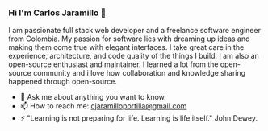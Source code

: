 ### Hi I'm Carlos Jaramillo 👋

<!--
**Carlosaj18/carlosaj18** is a ✨ _special_ ✨ repository because its `README.md` (this file) appears on your GitHub profile.

Here are some ideas to get you started:
-->

I am passionate full stack web developer and a freelance software engineer from Colombia. My passion for software lies with dreaming up ideas and making them come true with elegant interfaces. I take great care in the experience, architecture, and code quality of the things I build. I am also an open-source enthusiast and maintainer. I learned a lot from the open-source community and i love how collaboration and knowledge sharing happened through open-source.

- 💬 Ask me about anything you want to know. 
- 📫 How to reach me: cjaramilloportilla@gmail.com
- ⚡ "Learning is not preparing for life. Learning is life itself." John Dewey.





